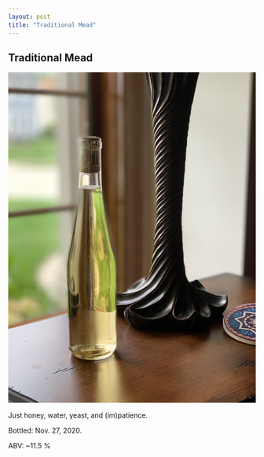 ```yaml
---
layout: post
title: "Traditional Mead"
---
```


## Traditional Mead

![The Mead](/_assets/2021-08-17-Classic-Mead.jpg)

Just honey, water, yeast, and (im)patience.

Bottled: Nov. 27, 2020.

ABV: ~11.5 %


